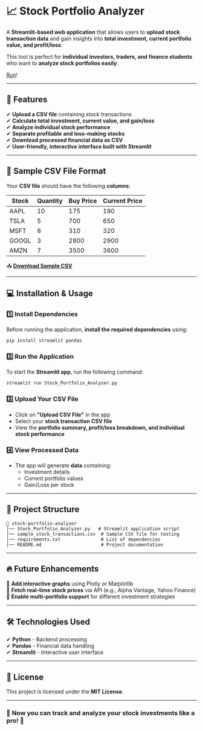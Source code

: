 
# 📈 Stock Portfolio Analyzer

A **Streamlit-based web application** that allows users to **upload stock transaction data** and gain insights into **total investment, current portfolio value, and profit/loss**.

This tool is perfect for **individual investors, traders, and finance students** who want to **analyze stock portfolios easily**.


[Run](https://stockportfolioanalyzer.streamlit.app/)!

---

## 🚀 Features
✔ **Upload a CSV file** containing stock transactions  
✔ **Calculate total investment, current value, and gain/loss**  
✔ **Analyze individual stock performance**  
✔ **Separate profitable and loss-making stocks**  
✔ **Download processed financial data as CSV**  
✔ **User-friendly, interactive interface built with Streamlit**  

---

## 📂 Sample CSV File Format
Your **CSV file** should have the following **columns**:

| Stock | Quantity | Buy Price | Current Price |
|--------|---------|-----------|--------------|
| AAPL  | 10      | 175       | 190          |
| TSLA  | 5       | 700       | 650          |
| MSFT  | 8       | 310       | 320          |
| GOOGL | 3       | 2800      | 2900         |
| AMZN  | 7       | 3500      | 3600         |

📥 **[Download Sample CSV](https://github.com/usamajanjua9/Stock_Portfolio_Analyzer/blob/main/file.csv)** 

---

## 💻 Installation & Usage

### **1️⃣ Install Dependencies**
Before running the application, **install the required dependencies** using:
```sh
pip install streamlit pandas
```

### **2️⃣ Run the Application**
To start the **Streamlit app**, run the following command:
```sh
streamlit run Stock_Portfolio_Analyzer.py
```

### **3️⃣ Upload Your CSV File**
- Click on **"Upload CSV File"** in the app  
- Select your **stock transaction CSV file**  
- View the **portfolio summary, profit/loss breakdown, and individual stock performance**  

### **4️⃣ View Processed Data**
- The app will generate **data** containing:
  - Investment details
  - Current portfolio values
  - Gain/Loss per stock  

---

## 📌 Project Structure
```
📁 stock-portfolio-analyzer
│── Stock_Portfolio_Analyzer.py   # Streamlit application script
│── sample_stock_transactions.csv  # Sample CSV file for testing
│── requirements.txt               # List of dependencies
│── README.md                      # Project documentation
```

---

## 🔥 Future Enhancements
🚀 **Add interactive graphs** using Plotly or Matplotlib  
🚀 **Fetch real-time stock prices** via API (e.g., Alpha Vantage, Yahoo Finance)  
🚀 **Enable multi-portfolio support** for different investment strategies  

---

## 🛠 Technologies Used
✔ **Python** - Backend processing  
✔ **Pandas** - Financial data handling  
✔ **Streamlit** - Interactive user interface  


---

## 📜 License
This project is licensed under the **MIT License**.

---

### 🎯 **Now you can track and analyze your stock investments like a pro! 🚀**
```

